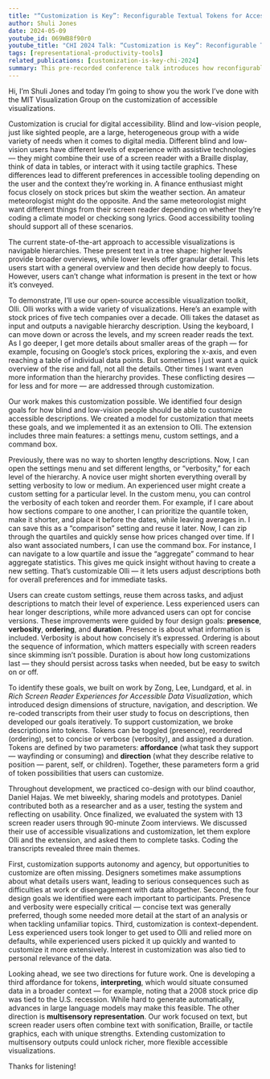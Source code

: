 ```yaml
---
title: "“Customization is Key”: Reconfigurable Textual Tokens for Accessible Data Visualizations"
author: Shuli Jones
date: 2024-05-09
youtube_id: 069WB8f90r0
youtube_title: "CHI 2024 Talk: “Customization is Key”: Reconfigurable Textual Tokens for Accessible Data Visualizations"
tags: [representational-productivity-tools]
related_publications: [customization-is-key-chi-2024]
summary: This pre-recorded conference talk introduces how reconfigurable text-to-speech description tokens enable screen reader users to customise their reading experience during data exploration. .
---
```


Hi, I’m Shuli Jones and today I’m going to show you the work I’ve done with the MIT Visualization Group on the customization of accessible visualizations.

Customization is crucial for digital accessibility. Blind and low-vision people, just like sighted people, are a large, heterogeneous group with a wide variety of needs when it comes to digital media. Different blind and low-vision users have different levels of experience with assistive technologies — they might combine their use of a screen reader with a Braille display, think of data in tables, or interact with it using tactile graphics. These differences lead to different preferences in accessible tooling depending on the user and the context they’re working in. A finance enthusiast might focus closely on stock prices but skim the weather section. An amateur meteorologist might do the opposite. And the same meteorologist might want different things from their screen reader depending on whether they’re coding a climate model or checking song lyrics. Good accessibility tooling should support all of these scenarios.

The current state-of-the-art approach to accessible visualizations is navigable hierarchies. These present text in a tree shape: higher levels provide broader overviews, while lower levels offer granular detail. This lets users start with a general overview and then decide how deeply to focus. However, users can’t change what information is present in the text or how it’s conveyed.

To demonstrate, I’ll use our open-source accessible visualization toolkit, Olli. Olli works with a wide variety of visualizations. Here’s an example with stock prices of five tech companies over a decade. Olli takes the dataset as input and outputs a navigable hierarchy description. Using the keyboard, I can move down or across the levels, and my screen reader reads the text. As I go deeper, I get more details about smaller areas of the graph — for example, focusing on Google’s stock prices, exploring the x-axis, and even reaching a table of individual data points. But sometimes I just want a quick overview of the rise and fall, not all the details. Other times I want even more information than the hierarchy provides. These conflicting desires — for less and for more — are addressed through customization.

Our work makes this customization possible. We identified four design goals for how blind and low-vision people should be able to customize accessible descriptions. We created a model for customization that meets these goals, and we implemented it as an extension to Olli. The extension includes three main features: a settings menu, custom settings, and a command box.

Previously, there was no way to shorten lengthy descriptions. Now, I can open the settings menu and set different lengths, or “verbosity,” for each level of the hierarchy. A novice user might shorten everything overall by setting verbosity to low or medium. An experienced user might create a custom setting for a particular level. In the custom menu, you can control the verbosity of each token and reorder them. For example, if I care about how sections compare to one another, I can prioritize the quantile token, make it shorter, and place it before the dates, while leaving averages in. I can save this as a “comparison” setting and reuse it later. Now, I can zip through the quartiles and quickly sense how prices changed over time. If I also want associated numbers, I can use the command box. For instance, I can navigate to a low quartile and issue the “aggregate” command to hear aggregate statistics. This gives me quick insight without having to create a new setting. That’s customizable Olli — it lets users adjust descriptions both for overall preferences and for immediate tasks.

Users can create custom settings, reuse them across tasks, and adjust descriptions to match their level of experience. Less experienced users can hear longer descriptions, while more advanced users can opt for concise versions. These improvements were guided by four design goals: **presence**, **verbosity**, **ordering**, and **duration**. Presence is about what information is included. Verbosity is about how concisely it’s expressed. Ordering is about the sequence of information, which matters especially with screen readers since skimming isn’t possible. Duration is about how long customizations last — they should persist across tasks when needed, but be easy to switch on or off.

To identify these goals, we built on work by Zong, Lee, Lundgard, et al. in *Rich Screen Reader Experiences for Accessible Data Visualization*, which introduced design dimensions of structure, navigation, and description. We re-coded transcripts from their user study to focus on descriptions, then developed our goals iteratively. To support customization, we broke descriptions into tokens. Tokens can be toggled (presence), reordered (ordering), set to concise or verbose (verbosity), and assigned a duration. Tokens are defined by two parameters: **affordance** (what task they support — wayfinding or consuming) and **direction** (what they describe relative to position — parent, self, or children). Together, these parameters form a grid of token possibilities that users can customize.

Throughout development, we practiced co-design with our blind coauthor, Daniel Hajas. We met biweekly, sharing models and prototypes. Daniel contributed both as a researcher and as a user, testing the system and reflecting on usability. Once finalized, we evaluated the system with 13 screen reader users through 90-minute Zoom interviews. We discussed their use of accessible visualizations and customization, let them explore Olli and the extension, and asked them to complete tasks. Coding the transcripts revealed three main themes.

First, customization supports autonomy and agency, but opportunities to customize are often missing. Designers sometimes make assumptions about what details users want, leading to serious consequences such as difficulties at work or disengagement with data altogether. Second, the four design goals we identified were each important to participants. Presence and verbosity were especially critical — concise text was generally preferred, though some needed more detail at the start of an analysis or when tackling unfamiliar topics. Third, customization is context-dependent. Less experienced users took longer to get used to Olli and relied more on defaults, while experienced users picked it up quickly and wanted to customize it more extensively. Interest in customization was also tied to personal relevance of the data.

Looking ahead, we see two directions for future work. One is developing a third affordance for tokens, **interpreting**, which would situate consumed data in a broader context — for example, noting that a 2008 stock price dip was tied to the U.S. recession. While hard to generate automatically, advances in large language models may make this feasible. The other direction is **multisensory representation**. Our work focused on text, but screen reader users often combine text with sonification, Braille, or tactile graphics, each with unique strengths. Extending customization to multisensory outputs could unlock richer, more flexible accessible visualizations.

Thanks for listening!